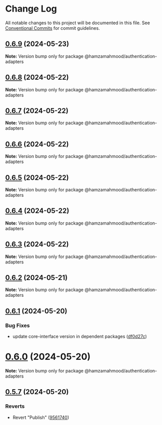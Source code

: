 # Change Log

All notable changes to this project will be documented in this file.
See [Conventional Commits](https://conventionalcommits.org) for commit guidelines.

## [0.6.9](https://github.com/apimatic/apimatic-js-runtime/compare/@hamzamahmood/authentication-adapters@0.6.8...@hamzamahmood/authentication-adapters@0.6.9) (2024-05-23)

**Note:** Version bump only for package @hamzamahmood/authentication-adapters

## [0.6.8](https://github.com/apimatic/apimatic-js-runtime/compare/@hamzamahmood/authentication-adapters@0.6.7...@hamzamahmood/authentication-adapters@0.6.8) (2024-05-22)

**Note:** Version bump only for package @hamzamahmood/authentication-adapters

## [0.6.7](https://github.com/apimatic/apimatic-js-runtime/compare/@hamzamahmood/authentication-adapters@0.6.6...@hamzamahmood/authentication-adapters@0.6.7) (2024-05-22)

**Note:** Version bump only for package @hamzamahmood/authentication-adapters

## [0.6.6](https://github.com/apimatic/apimatic-js-runtime/compare/@hamzamahmood/authentication-adapters@0.6.5...@hamzamahmood/authentication-adapters@0.6.6) (2024-05-22)

**Note:** Version bump only for package @hamzamahmood/authentication-adapters

## [0.6.5](https://github.com/apimatic/apimatic-js-runtime/compare/@hamzamahmood/authentication-adapters@0.6.4...@hamzamahmood/authentication-adapters@0.6.5) (2024-05-22)

**Note:** Version bump only for package @hamzamahmood/authentication-adapters

## [0.6.4](https://github.com/apimatic/apimatic-js-runtime/compare/@hamzamahmood/authentication-adapters@0.6.2...@hamzamahmood/authentication-adapters@0.6.4) (2024-05-22)

**Note:** Version bump only for package @hamzamahmood/authentication-adapters

## [0.6.3](https://github.com/apimatic/apimatic-js-runtime/compare/@hamzamahmood/authentication-adapters@0.6.2...@hamzamahmood/authentication-adapters@0.6.3) (2024-05-22)

**Note:** Version bump only for package @hamzamahmood/authentication-adapters

## [0.6.2](https://github.com/apimatic/apimatic-js-runtime/compare/@hamzamahmood/authentication-adapters@0.6.1...@hamzamahmood/authentication-adapters@0.6.2) (2024-05-21)

**Note:** Version bump only for package @hamzamahmood/authentication-adapters

## [0.6.1](https://github.com/apimatic/apimatic-js-runtime/compare/@hamzamahmood/authentication-adapters@0.6.0...@hamzamahmood/authentication-adapters@0.6.1) (2024-05-20)

### Bug Fixes

- update core-interface version in dependent packages ([df0d27c](https://github.com/apimatic/apimatic-js-runtime/commit/df0d27ca0242a0294c4501defb125c3ff6312347))

# [0.6.0](https://github.com/apimatic/apimatic-js-runtime/compare/@hamzamahmood/authentication-adapters@0.5.7...@hamzamahmood/authentication-adapters@0.6.0) (2024-05-20)

**Note:** Version bump only for package @hamzamahmood/authentication-adapters

## [0.5.7](https://github.com/apimatic/apimatic-js-runtime/compare/@hamzamahmood/authentication-adapters@0.5.6...@hamzamahmood/authentication-adapters@0.5.7) (2024-05-20)

### Reverts

- Revert "Publish" ([9561740](https://github.com/apimatic/apimatic-js-runtime/commit/956174084b496d262d54256efd23ccdc19dfe0fe))
